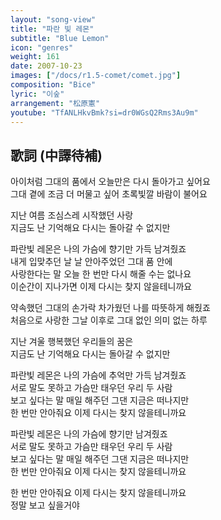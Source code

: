 ```yaml
---
layout: "song-view"
title: "파란 빛 레몬"
subtitle: "Blue Lemon"
icon: "genres"
weight: 161
date: 2007-10-23
images: ["/docs/r1.5-comet/comet.jpg"]
composition: "Bice"
lyric: "이숲"
arrangement: "松原憲"
youtube: "TfANLHkvBmk?si=dr0WGsQ2Rms3Au9m"
---
```


## 歌詞 (中譯待補)

아이처럼 그대의 품에서 오늘만은 다시 돌아가고 싶어요  
그대 곁에 조금 더 머물고 싶어 초록빛깔 바람이 불어요  

지난 여름 조심스레 시작했던 사랑  
지금도 난 기억해요 다시는 돌아갈 수 없지만  

파란빛 레몬은 나의 가슴에 향기만 가득 남겨줬죠  
내게 입맞추던 날 날 안아주었던 그대 품 안에  
사랑한다는 말 오늘 한 번만 다시 해줄 수는 없나요  
이순간이 지나가면 이제 다시는 찾지 않을테니까요  

약속했던 그대의 손가락 차가웠던 나를 따뜻하게 해줬죠  
처음으로 사랑한 그날 이후로 그대 없인 의미 없는 하루  

지난 겨울 행복했던 우리들의 꿈은  
지금도 난 기억해요 다시는 돌아갈 수 없지만  

파란빛 레몬은 나의 가슴에 추억만 가득 남겨줬죠  
서로 말도 못하고 가슴만 태우던 우리 두 사람  
보고 싶다는 말 매일 해주던 그댄 지금은 떠나지만  
한 번만 안아줘요 이제 다시는 찾지 않을테니까요  

파란빛 레몬은 나의 가슴에 향기만 남겨줬죠  
서로 말도 못하고 가슴만 태우던 우리 두 사람  
보고 싶다는 말 매일 해주던 그댄 지금은 떠나지만  
한 번만 안아줘요 이제 다시는 찾지 않을테니까요  

한 번만 안아줘요 이제 다시는 찾지 않을테니까요  
정말 보고 싶을거야  

